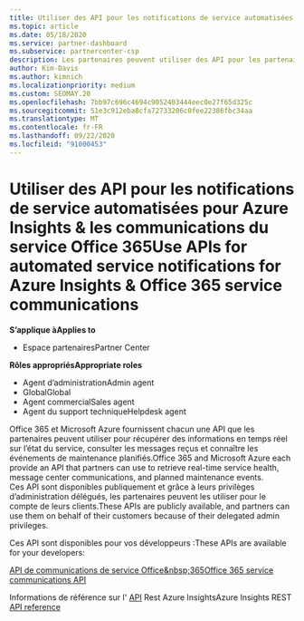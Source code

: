 ```yaml
---
title: Utiliser des API pour les notifications de service automatisées
ms.topic: article
ms.date: 05/18/2020
ms.service: partner-dashboard
ms.subservice: partnercenter-csp
description: Les partenaires peuvent utiliser des API pour les partenaires Office 365 et Microsoft Azure pour l’intégrité du service en temps réel, les communications du centre de messages et les événements de maintenance planifiée.
author: Kim-Davis
ms.author: kimnich
ms.localizationpriority: medium
ms.custom: SEOMAY.20
ms.openlocfilehash: 7bb97c696c4694c9052403444eec0e27f65d325c
ms.sourcegitcommit: 51e3c912eba8cfa72733206c0fee22386fbc34aa
ms.translationtype: MT
ms.contentlocale: fr-FR
ms.lasthandoff: 09/22/2020
ms.locfileid: "91000453"
---
```

# <a name="use-apis-for-automated-service-notifications-for-azure-insights--office-365-service-communications"></a><span data-ttu-id="da0f1-103">Utiliser des API pour les notifications de service automatisées pour Azure Insights & les communications du service Office 365</span><span class="sxs-lookup"><span data-stu-id="da0f1-103">Use APIs for automated service notifications for Azure Insights & Office 365 service communications</span></span>

<span data-ttu-id="da0f1-104">**S’applique à**</span><span class="sxs-lookup"><span data-stu-id="da0f1-104">**Applies to**</span></span>

-  <span data-ttu-id="da0f1-105">Espace partenaires</span><span class="sxs-lookup"><span data-stu-id="da0f1-105">Partner Center</span></span>

<span data-ttu-id="da0f1-106">**Rôles appropriés**</span><span class="sxs-lookup"><span data-stu-id="da0f1-106">**Appropriate roles**</span></span>

- <span data-ttu-id="da0f1-107">Agent d’administration</span><span class="sxs-lookup"><span data-stu-id="da0f1-107">Admin agent</span></span>
- <span data-ttu-id="da0f1-108">Global</span><span class="sxs-lookup"><span data-stu-id="da0f1-108">Global</span></span> 
- <span data-ttu-id="da0f1-109">Agent commercial</span><span class="sxs-lookup"><span data-stu-id="da0f1-109">Sales agent</span></span>
- <span data-ttu-id="da0f1-110">Agent du support technique</span><span class="sxs-lookup"><span data-stu-id="da0f1-110">Helpdesk agent</span></span>

<span data-ttu-id="da0f1-111">Office 365 et Microsoft Azure fournissent chacun une API que les partenaires peuvent utiliser pour récupérer des informations en temps réel sur l’état du service, consulter les messages reçus et connaître les événements de maintenance planifiés.</span><span class="sxs-lookup"><span data-stu-id="da0f1-111">Office 365 and Microsoft Azure each provide an API that partners can use to retrieve real-time service health, message center communications, and planned maintenance events.</span></span> <span data-ttu-id="da0f1-112">Ces&nbsp;API sont disponibles publiquement et grâce à leurs privilèges d’administration délégués, les partenaires peuvent les utiliser pour le compte de leurs clients.</span><span class="sxs-lookup"><span data-stu-id="da0f1-112">These APIs are publicly available, and partners can use them on behalf of their customers because of their delegated admin privileges.</span></span>

<span data-ttu-id="da0f1-113">Ces&nbsp;API sont disponibles pour vos développeurs&nbsp;:</span><span class="sxs-lookup"><span data-stu-id="da0f1-113">These APIs are available for your developers:</span></span>

[<span data-ttu-id="da0f1-114">API de communications de service Office&amp;nbsp;365</span><span class="sxs-lookup"><span data-stu-id="da0f1-114">Office 365 service communications API</span></span>](/office/office-365-management-api/office-365-service-communications-api-reference)


<span data-ttu-id="da0f1-115">Informations de référence sur l' [API](/rest/api/monitor/) Rest Azure Insights</span><span class="sxs-lookup"><span data-stu-id="da0f1-115">Azure Insights REST [API reference](/rest/api/monitor/)</span></span>

 

 

